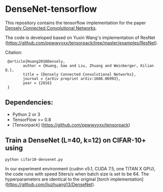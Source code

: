 # DenseNet-tensorflow
This repository contains the tensorflow implementation for the paper [Densely Connected Convolutional Networks](http://arxiv.org/abs/1608.06993). 

The code is developed based on Yuxin Wang's implementation of ResNet (https://github.com/ppwwyyxx/tensorpack/tree/master/examples/ResNet).

Citation:

     @article{Huang2016Densely,
     		author = {Huang, Gao and Liu, Zhuang and Weinberger, Kilian Q.},
     		title = {Densely Connected Convolutional Networks},
     		journal = {arXiv preprint arXiv:1608.06993},
     		year = {2016}
     }

## Dependencies:

+ Python 2 or 3
+ TensorFlow >= 0.8
+ [Tensorpack] (https://github.com/ppwwyyxx/tensorpack)

## Train a DenseNet (L=40, k=12) on CIFAR-10+ using

```
python cifar10-densenet.py 
```
In our experiment environment (cudnn v5.1, CUDA 7.5, one TITAN X GPU), the code runs with speed 5iters/s when batch size is set to be 64. The hyperparameters are identical to the original [torch implementation] (https://github.com/liuzhuang13/DenseNet). 


